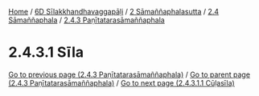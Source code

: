 
[Home](/) / [6D Sīlakkhandhavaggapāḷi](../../../../6D.md) / [2 Sāmaññaphalasutta](../../../2.md) / [2.4 Sāmaññaphala](../../2.4.md) / [2.4.3 Paṇītatarasāmaññaphala](../2.4.3.md)

# 2.4.3.1 Sīla


[Go to previous page (2.4.3 Paṇītatarasāmaññaphala)](../2.4.3.md) / [Go to parent page (2.4.3 Paṇītatarasāmaññaphala)](../2.4.3.md) / [Go to next page (2.4.3.1.1 Cūḷasīla)](2.4.3.1/2.4.3.1.1.md)


